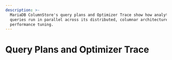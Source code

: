 ```yaml
---
description: >-
  MariaDB ColumnStore's query plans and Optimizer Trace show how analytical
  queries run in parallel across its distributed, columnar architecture, aiding
  performance tuning.
---
```


# Query Plans and Optimizer Trace

